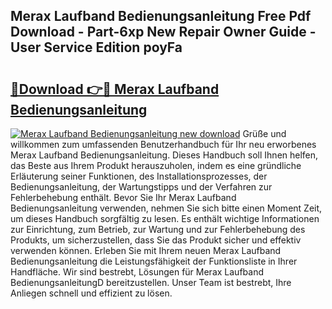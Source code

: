 ## Merax Laufband Bedienungsanleitung Free Pdf Download - Part-6xp New Repair Owner Guide - User Service Edition poyFa

# <h2><a href="http://df34iyk.blite.top/?on=Merax+Laufband+Bedienungsanleitung">🔗Download 👉🔴 Merax Laufband Bedienungsanleitung</a></h2>

[![Merax Laufband Bedienungsanleitung new download](https://i.imgur.com/lujVjoI.png)](http://df34iyk.blite.top/?on=Merax+Laufband+Bedienungsanleitung)
Grüße und willkommen zum umfassenden Benutzerhandbuch für Ihr neu erworbenes Merax Laufband Bedienungsanleitung. Dieses Handbuch soll Ihnen helfen, das Beste aus Ihrem Produkt herauszuholen, indem es eine gründliche Erläuterung seiner Funktionen, des Installationsprozesses, der Bedienungsanleitung, der Wartungstipps und der Verfahren zur Fehlerbehebung enthält. Bevor Sie Ihr Merax Laufband Bedienungsanleitung verwenden, nehmen Sie sich bitte einen Moment Zeit, um dieses Handbuch sorgfältig zu lesen. Es enthält wichtige Informationen zur Einrichtung, zum Betrieb, zur Wartung und zur Fehlerbehebung des Produkts, um sicherzustellen, dass Sie das Produkt sicher und effektiv verwenden können. Erleben Sie mit Ihrem neuen Merax Laufband Bedienungsanleitung die Leistungsfähigkeit der Funktionsliste in Ihrer Handfläche. Wir sind bestrebt, Lösungen für Merax Laufband BedienungsanleitungD bereitzustellen. Unser Team ist bestrebt, Ihre Anliegen schnell und effizient zu lösen.
